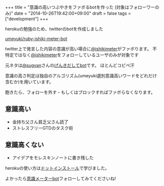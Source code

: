 +++
title = "意識の高いつぶやきをファボるbotを作った (対象はフォローワーのみ)"
date = "2014-10-26T19:42:00+09:00"
draft = false
tags = ["development"]
+++

herokuの勉強のため、twitterのbotを作成しました

[umeyuki/ruby-ishiki-meter-bot](https://github.com/umeyuki/ruby-ishiki-meter-bot)

twitter上で発言した内容の意識が高い場合に[@ishikimeter](http://twitter.com/ishikimeter)がファボります。
不特定ではなく[@ishikimeter](http://twitter.com/ishikimeter)をフォローしているユーザのみが対象です

元ネタは[@sugyan](http://twitter.com/sugyan)さんの[げんきだしてbot](https://twitter.com/genkidashitebot)です。
ほとんどコピペ汗

意識の高さ判定は独自のアルゴリズム(umeyuki選別意識高いワードをどれだけ含むか)を用いています。

飽きたら、フォローを外す・もしくはブロックすればファボらなくなります。

## 意識高い

- 金持ち父さん貧乏父さん読了
- ストレスフリーGTDのタスク術

## 意識高くない

- アイデアをモレスキンノートに書き残した

herokuの使い方は[ドットインストール](http://dotinstall.com/lessons/basic_heroku)で学びました。


よかったら[意識メーターbot](http://twitter.com/ishikimeter)フォローしてみてくださいね!
